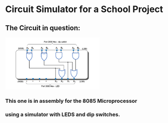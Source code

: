 # Circuit Simulator for a School Project
## The Circuit in question: 

<img src="circuit.png" width="300"/>

### This one is in assembly for the 8085 Microprocessor
### using a simulator with LEDS and dip switches.
